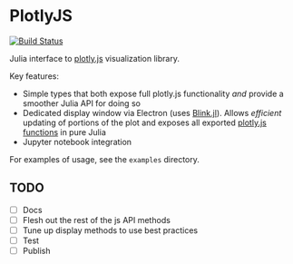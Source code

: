 # PlotlyJS

[![Build Status](https://travis-ci.org/spencerlyon2/PlotlyJS.jl.svg?branch=master)](https://travis-ci.org/spencerlyon2/PlotlyJS.jl)

Julia interface to [plotly.js](https://plot.ly/javascript) visualization library.

Key features:

- Simple types that both expose full plotly.js functionality _and_ provide a smoother Julia API for doing so
- Dedicated display window via Electron (uses [Blink.jl](https://github.com/JunoLab/Blink.jl)). Allows _efficient_ updating of portions of the plot and exposes all exported [plotly.js functions](https://plot.ly/javascript/plotlyjs-function-reference/) in pure Julia
- Jupyter notebook integration

For examples of usage, see the `examples` directory.

## TODO

- [ ] Docs
- [ ] Flesh out the rest of the js API methods
- [ ] Tune up display methods to use best practices
- [ ] Test
- [ ] Publish
